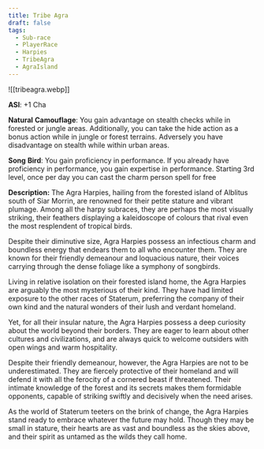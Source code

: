 ```yaml
---
title: Tribe Agra
draft: false
tags:
  - Sub-race
  - PlayerRace
  - Harpies
  - TribeAgra
  - AgraIsland
---
```

![[tribeagra.webp]]

**ASI**: +1 Cha

**Natural** **Camouflage**: You gain advantage on stealth checks while in forested or jungle areas. Additionally, you can take the hide action as a bonus action while in jungle or forest terrains. Adversely you have disadvantage on stealth while within urban areas.

​**Song** **Bird**: You gain proficiency in performance. If you already have proficiency in performance, you gain expertise in performance. Starting 3rd level, once per day you can cast the charm person spell for free

**Description:**
The Agra Harpies, hailing from the forested island of Alblitus south of Siar Morrin, are renowned for their petite stature and vibrant plumage. Among all the harpy subraces, they are perhaps the most visually striking, their feathers displaying a kaleidoscope of colours that rival even the most resplendent of tropical birds.

​Despite their diminutive size, Agra Harpies possess an infectious charm and boundless energy that endears them to all who encounter them. They are known for their friendly demeanour and loquacious nature, their voices carrying through the dense foliage like a symphony of songbirds.

​Living in relative isolation on their forested island home, the Agra Harpies are arguably the most mysterious of their kind. They have had limited exposure to the other races of Staterum, preferring the company of their own kind and the natural wonders of their lush and verdant homeland.

​Yet, for all their insular nature, the Agra Harpies possess a deep curiosity about the world beyond their borders. They are eager to learn about other cultures and civilizations, and are always quick to welcome outsiders with open wings and warm hospitality.

​Despite their friendly demeanour, however, the Agra Harpies are not to be underestimated. They are fiercely protective of their homeland and will defend it with all the ferocity of a cornered beast if threatened. Their intimate knowledge of the forest and its secrets makes them formidable opponents, capable of striking swiftly and decisively when the need arises.

​As the world of Staterum teeters on the brink of change, the Agra Harpies stand ready to embrace whatever the future may hold. Though they may be small in stature, their hearts are as vast and boundless as the skies above, and their spirit as untamed as the wilds they call home.